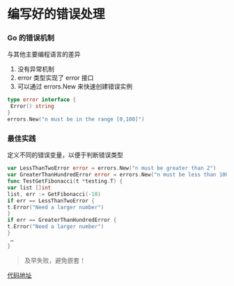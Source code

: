 # 编写好的错误处理

### Go 的错误机制

与其他主要编程语⾔的差异
1. 没有异常机制
2. error 类型实现了 error 接⼝
3. 可以通过 errors.New 来快速创建错误实例

```Go
type error interface {
 Error() string
}
errors.New("n must be in the range [0,100]")
```
### 最佳实践

定义不同的错误变量，以便于判断错误类型

```Go
var LessThanTwoError error = errors.New("n must be greater than 2")
var GreaterThanHundredError error = errors.New("n must be less than 100")
func TestGetFibonacci(t *testing.T) {
var list []int
list, err := GetFibonacci(-10)
if err == LessThanTwoError {
t.Error("Need a larger number")
}
if err == GreaterThanHundredError {
t.Error("Need a larger number")
}
 …
}
```
> 及早失败，避免嵌套！

[代码地址](../code/go_learning/src/ch14/error/err_test.go)